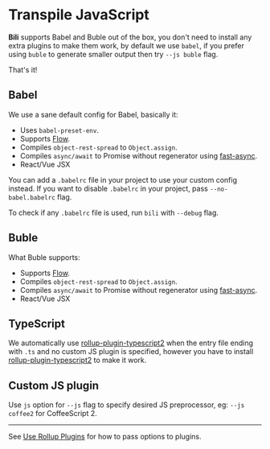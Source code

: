 # Transpile JavaScript

**Bili** supports Babel and Buble out of the box, you don't need to install any extra plugins to make them work, by default we use `babel`, if you prefer using `buble` to generate smaller output then try `--js buble` flag.

That's it!

## Babel

We use a sane default config for Babel, basically it:

- Uses `babel-preset-env`.
- Supports [Flow](https://flow.org).
- Compiles `object-rest-spread` to `Object.assign`.
- Compiles `async/await` to Promise without regenerator using [fast-async](https://github.com/MatAtBread/fast-async).
- React/Vue JSX

You can add a `.babelrc` file in your project to use your custom config instead. If you want to disable `.babelrc` in your project, pass `--no-babel.babelrc` flag.

To check if any `.babelrc` file is used, run `bili` with `--debug` flag.

## Buble

What Buble supports:

- Supports [Flow](https://flow.org).
- Compiles `object-rest-spread` to `Object.assign`.
- Compiles `async/await` to Promise without regenerator using [fast-async](https://github.com/MatAtBread/fast-async).
- React/Vue JSX

## TypeScript

We automatically use [rollup-plugin-typescript2](https://github.com/ezolenko/rollup-plugin-typescript2) when the entry file ending with `.ts` and no custom JS plugin is specified, however you have to install [rollup-plugin-typescript2](https://github.com/ezolenko/rollup-plugin-typescript2) to make it work.

## Custom JS plugin

Use `js` option for `--js` flag to specify desired JS preprocessor, eg: `--js coffee2` for CoffeeScript 2.

---

See [Use Rollup Plugins](/recipes/use-rollup-plugins#pass-options) for how to pass options to plugins.
